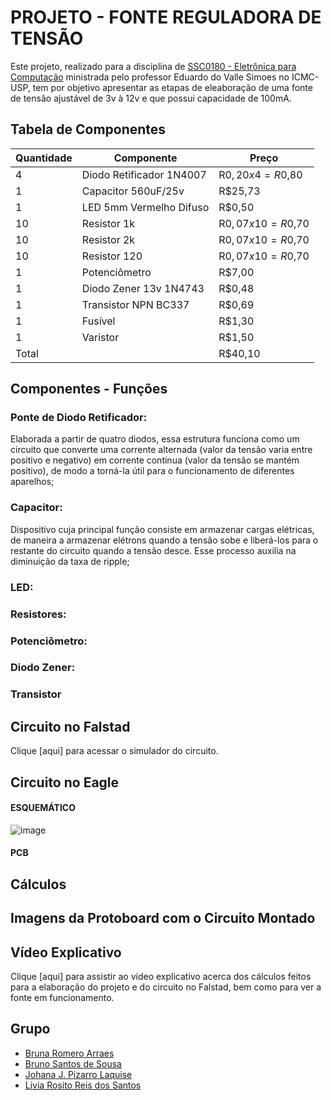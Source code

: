 # PROJETO - FONTE REGULADORA DE TENSÃO
 Este projeto, realizado para a disciplina de [SSC0180 - Eletrônica para Computação](https://gitlab.com/simoesusp/disciplinas/-/tree/master/SSC0180-Eletronica-para-Computacao#passarinho-experto-a-prova-de-recupera%C3%A7%C3%A3o-ser%C3%A1-explicar-o-que-aconteceu) ministrada pelo professor Eduardo do Valle Simoes no ICMC-USP, tem por objetivo apresentar as etapas de eleaboração de uma fonte de tensão ajustável de 3v à 12v e que possui capacidade de 100mA.

## Tabela de Componentes

| Quantidade |        Componente        |         Preço        |
|------------|--------------------------|----------------------|
|      4     | Diodo Retificador 1N4007 |  R$0,20 x 4 = R$0,80 |
|      1     |    Capacitor 560uF/25v   |       R$25,73        |
|      1     |  LED 5mm Vermelho Difuso |        R$0,50        |
|     10     |       Resistor 1k        | R$0,07 x 10 = R$0,70 |
|     10     |       Resistor 2k        | R$0,07 x 10 = R$0,70 |
|     10     |       Resistor 120       | R$0,07 x 10 = R$0,70 |
|      1     |      Potenciômetro       |        R$7,00        |
|      1     |  Diodo Zener 13v 1N4743  |        R$0,48        |
|      1     |   Transistor NPN BC337   |        R$0,69        |
|      1     |          Fusível         |        R$1,30        |
|      1     |         Varistor         |        R$1,50        |
|   Total    |                          |       R$40,10        |

## Componentes - Funções
### Ponte de Diodo Retificador:
Elaborada a partir de quatro diodos, essa estrutura funciona como um circuito que converte uma corrente alternada (valor da tensão varia entre positivo e negativo) em corrente contínua (valor da tensão se mantém positivo), de modo a torná-la útil para o funcionamento de diferentes aparelhos;
### Capacitor:
Dispositivo cuja principal função consiste em armazenar cargas elétricas, de maneira a armazenar elétrons quando a tensão sobe e liberá-los para o restante do circuito quando a tensão desce. Esse processo auxilia na diminuição da taxa de ripple;
### LED:
### Resistores:
### Potenciômetro:
### Diodo Zener:
### Transistor


## Circuito no Falstad
Clique [aqui] para acessar o simulador do circuito.

## Circuito no Eagle
#### ESQUEMÁTICO
![image](https://user-images.githubusercontent.com/110194295/182005224-9ce134f2-83ae-4d53-a45e-556eaec4022e.png)

#### PCB

## Cálculos

## Imagens da Protoboard com o Circuito Montado

## Vídeo Explicativo
Clique [aqui] para assistir ao vídeo explicativo acerca dos cálculos feitos para a elaboração do projeto e do circuito no Falstad, bem como para ver a fonte em funcionamento.

## Grupo
  - [Bruna Romero Arraes](https://github.com/bruromero)
  - [Bruno Santos de Sousa](https://github.com/brunox-sousa)
  - [Johana J. Pizarro Laquise](https://github.com/JohanaPizarroL)
  - [Livia Rosito Reis dos Santos](https://github.com/liviarosito)
